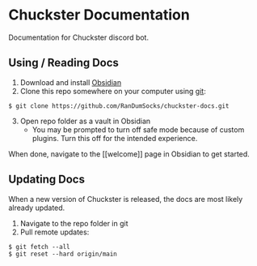 # Chuckster Documentation
Documentation for Chuckster discord bot.

## Using / Reading Docs

1. Download and install [Obsidian](https://obsidian.md/)
2. Clone this repo somewhere on your computer using [git](https://git-scm.com/):
```
$ git clone https://github.com/RanDumSocks/chuckster-docs.git
```
3. Open repo folder as a vault in Obsidian
	- You may be prompted to turn off safe mode because of custom plugins. Turn this off for the intended experience.

When done, navigate to the [[welcome]] page in Obsidian to get started.

## Updating Docs
When a new version of Chuckster is released, the docs are most likely already updated.
1. Navigate to the repo folder in git
2. Pull remote updates:
```
$ git fetch --all
$ git reset --hard origin/main
```
